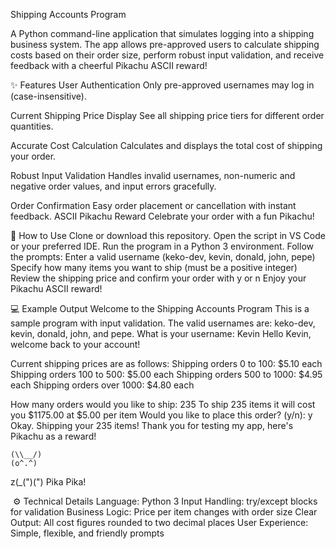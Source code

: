 Shipping Accounts Program

A Python command-line application that simulates logging into a shipping business system. The app allows pre-approved users to calculate shipping costs based on their order size, perform robust input validation, and receive feedback with a cheerful Pikachu ASCII reward!

✨ Features
User Authentication
Only pre-approved usernames may log in (case-insensitive).

Current Shipping Price Display
See all shipping price tiers for different order quantities.

Accurate Cost Calculation
Calculates and displays the total cost of shipping your order.

Robust Input Validation
Handles invalid usernames, non-numeric and negative order values, and input errors gracefully.

Order Confirmation
Easy order placement or cancellation with instant feedback.
ASCII Pikachu Reward
Celebrate your order with a fun Pikachu!

🚀 How to Use
Clone or download this repository.
Open the script in VS Code or your preferred IDE.
Run the program in a Python 3 environment.
Follow the prompts:
Enter a valid username (keko-dev, kevin, donald, john, pepe)
Specify how many items you want to ship (must be a positive integer)
Review the shipping price and confirm your order with y or n
Enjoy your Pikachu ASCII reward!

💻 Example Output
Welcome to the Shipping Accounts Program
This is a sample program with input validation.
The valid usernames are: keko-dev, kevin, donald, john, and pepe.
What is your username: Kevin
Hello Kevin, welcome back to your account!

Current shipping prices are as follows:
Shipping orders 0 to 100:      $5.10 each
Shipping orders 100 to 500:    $5.00 each
Shipping orders 500 to 1000:   $4.95 each
Shipping orders over 1000:     $4.80 each

How many orders would you like to ship: 235
To ship 235 items it will cost you $1175.00 at $5.00 per item
Would you like to place this order? (y/n): y
Okay. Shipping your 235 items!
Thank you for testing my app, here's Pikachu as a reward!

    (\\__/)
    (o^.^)
 z(_(")(")
Pika Pika!

​
⚙️ Technical Details
Language: Python 3
Input Handling: try/except blocks for validation
Business Logic: Price per item changes with order size
Clear Output: All cost figures rounded to two decimal places
User Experience: Simple, flexible, and friendly prompts
